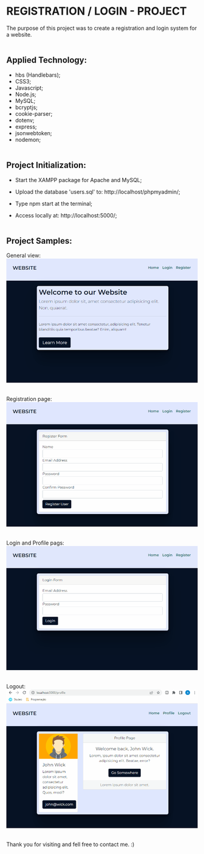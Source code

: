 # REGISTRATION / LOGIN - PROJECT


The purpose of this project was to create a registration and login system for a website.
<br/><br/>

## Applied Technology:


- hbs (Handlebars);
- CSS3;
- Javascript;
- Node.js;
- MySQL;
- bcryptjs;
- cookie-parser;
- dotenv;
- express;
- jsonwebtoken;
- nodemon;
<br/><br/>

## Project Initialization:


- Start the XAMPP package for Apache and MySQL;

- Upload the database 'users.sql' to: http://localhost/phpmyadmin/;

- Type npm start at the terminal; 

- Access locally at: http://localhost:5000/;
<br/><br/>

## Project Samples:

General view:
<img src="public\Website.gif" alt="Website general view">
<br/><br/>

Registration page:
<img src="public\Registration.gif" alt="User registration">
<br/><br/>

Login and Profile pags:
<img src="public\Login-Profile.gif" alt="User login and profile pages">
<br/><br/>

Logout:
<img src="public\Logout.gif" alt="User logout">
<br/><br/>

Thank you for visiting and fell free to contact me. :)


